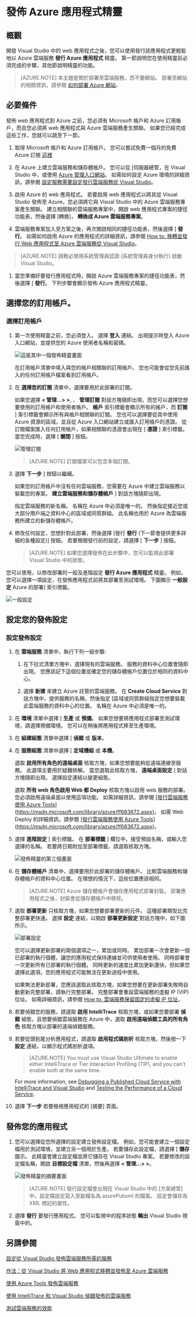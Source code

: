<properties 
   pageTitle="發佈 Azure 應用程式精靈 | Microsoft Azure"
   description="發佈 Azure 應用程式精靈"
   services="visual-studio-online"
   documentationCenter="na"
   authors="TomArcher"
   manager="douge"
   editor="" />
<tags 
   ms.service="multiple"
   ms.devlang="multiple"
   ms.topic="article"
   ms.tgt_pltfrm="na"
   ms.workload="na"
   ms.date="08/24/2015"
   ms.author="tarcher" />

# 發佈 Azure 應用程式精靈

## 概觀

開發 Visual Studio 中的 web 應用程式之後，您可以使用發行該應用程式更輕鬆地以 Azure 雲端服務 **發行 Azure 應用程式** 精靈。 第一節說明您在使用精靈前必須完成的步驟，其他節說明精靈的功能。

>[AZURE.NOTE] 本主題是關於部署至雲端服務，而不要網站。 部署至網站的相關資訊，請參閱 [如何部署 Azure 網站](https://social.msdn.microsoft.com/Search/windowsazure?query=How%20to%20Deploy%20an%20Azure%20Web%20Site&Refinement=138&ac=4#refinementChanges=117&pageNumber=1&showMore=false)。

## 必要條件

發佈 web 應用程式到 Azure 之前，您必須有 Microsoft 帳戶和 Azure 訂用帳戶，而且您必須將 web 應用程式與 Azure 雲端服務產生關聯。 如果您已經完成這些工作，您就可以跳至下一節。

1. 取得 Microsoft 帳戶和 Azure 訂用帳戶。 您可以嘗試免費一個月的免費 Azure 訂閱 [這裡](https://azure.microsoft.com/pricing/free-trial/)

1. 在 Azure 上建立雲端服務和儲存體帳戶。 您可以從 [伺服器總管，在 Visual Studio 中，或使用 [Azure 管理入口網站](http://go.microsoft.com/fwlink/?LinkID=213885)。 如需如何設定 Azure 環境的詳細資訊，請參閱 [設定服務需要設定發行雲端服務從 Visual Studio](vs-azure-tools-publish-azure-application-wizard)。

1. 啟用 Azure 的 web 應用程式。 若要啟用 web 應用程式以將其從 Visual Studio 發佈至 Azure，您必須將它與 Visual Studio 中的 Azure 雲端服務專案產生關聯。 建立相關聯的雲端服務專案中，開啟 web 應用程式專案的捷徑功能表，然後選擇 [轉換]， **轉換成 Azure 雲端服務專案**。

1. 雲端服務專案加入至方案之後，再次開啟相同的捷徑功能表，然後選擇 [ **發行**。 如需如何啟用 Azure 的應用程式的詳細資訊，請參閱 [How to: 移轉並發行 Web 應用程式至 Azure 雲端服務從 Visual Studio](https://msdn.microsoft.com/library/azure/hh420322.aspx)。

>[AZURE.NOTE] 請務必使用系統管理員認證 (系統管理員身分執行) 啟動 Visual Studio。

1. 當您準備好要發行應用程式時，開啟 Azure 雲端服務專案的捷徑功能表，然後選擇 [ **發行**。 下列步驟會顯示發佈 Azure 應用程式精靈。

## 選擇您的訂用帳戶。

### 選擇訂用帳戶

1. 第一次使用精靈之前，您必須登入。 選擇 **登入** 連結。 出現提示時登入 Azure 入口網站，並提供您的 Azure 使用者名稱和密碼。 

    ![這是其中一個發佈精靈畫面](./media/vs-azure-tools-publish-azure-application-wizard/IC799159.png)

    在訂用帳戶清單中填入與您的帳戶相關聯的訂用帳戶。 您也可能會從您先前匯入的任何訂用帳戶檔案看到訂用帳戶。

1. 在 **選擇您的訂閱** 清單中，選擇要用於此部署的訂閱。

   如果您選擇 **< 管理...> >**, 、 **管理訂閱** 對話方塊隨即出現，而您可以選擇您想要使用的訂用帳戶和使用者帳戶。  **帳戶** 索引標籤會顯示所有的帳戶，而 **訂閱** ] 索引標籤會顯示所有與帳戶相關聯的訂閱。 您也可以選擇要從其中使用 Azure 資源的區域，並且從 Azure 入口網站建立或匯入訂用帳戶的憑證。 從訂閱檔案匯入任何訂用帳戶，如果相關聯的憑證會出現在 [ **憑證** ] 索引標籤。 當您完成時，選擇 [ **關閉** ] 按鈕。

    ![管理訂閱](./media/vs-azure-tools-publish-azure-application-wizard/IC799160.png)

    >[AZURE.NOTE] 訂閱檔案可以包含多個訂閱。

1. 選擇 **下一步** ] 按鈕以繼續。 

    如果您的訂用帳戶中沒有任何雲端服務，您需要在 Azure 中建立雲端服務以裝載您的專案。  **建立雲端服務和儲存體帳戶** ] 對話方塊隨即出現。

    指定雲端服務的新名稱。 名稱在 Azure 中必須是唯一的。 然後指定接近您或大部分用戶端之資料中心的區域或同質群組。 此名稱也用於 Azure 為雲端服務所建立的新儲存體帳戶。

1. 修改任何設定，您想針對此部署，然後選擇 [發行 **發行** (下一節會提供更多詳細的各種設定)] 按鈕。 若要檢閱發行前的設定，請選擇 [ **下一步** ] 按鈕。

    >[AZURE.NOTE] 如果您選擇發佈在此步驟中，您可以監視此部署 Visual Studio 中的狀態。

您可以使用，以修改部署的一般及進階設定 **發行 Azure 應用程式** 精靈。 例如，您可以選擇一項設定，在發佈應用程式前將其部署至測試環境。 下圖顯示 **一般設定** Azure 的部署] 索引標籤。

![一般設定](./media/vs-azure-tools-publish-azure-application-wizard/IC749013.png)

## 設定您的發佈設定

### 設定發佈設定

1. 在 **雲端服務** 清單中，執行下列一組步驟:

   1. 在下拉式清單方塊中，選擇現有的雲端服務。 服務的資料中心位置會隨即出現。 您應該記下這個位置並確定您的儲存體帳戶位置位於相同的資料中心。

    1. 選擇 **新建** 來建立 Azure 託管的雲端服務。 在 **Create Cloud Service** 對話方塊中，提供服務的名稱，然後指定 [區域或同質群組指定您想要裝載此雲端服務的資料中心的位置。 名稱在 Azure 中必須是唯一的。

1. 在 **環境** 清單中選擇 [ **生產** 或 **預備**。 如果您想要將應用程式部署至測試環境，請選擇預備環境。 您可以在稍後將應用程式移至生產環境。

1. 在 **組建組態** 清單中選擇 [ **偵錯** 或 **版本**。

1. 在 **服務組態** 清單中選擇 [ **定域機組** 或 **本機**。

    選取 **啟用所有角色的遠端桌面** 核取方塊，如果您想要能夠從遠端連線至服務。 此選項主要用於疑難排解。 當您選取此核取方塊， **遠端桌面設定** ] 對話方塊隨即出現。 選擇設定連結以變更組態。

    選取 **所有 web 角色啟用 Web 都 Deploy** 核取方塊以啟用 web 服務的部署。 您必須啟用遠端桌面以使用這項功能。 如需詳細資訊，請參閱 [[發行雲端服務使用 Azure Tools](https://msdn.microsoft.com/library/azure/ff683672.aspx)](https://msdn.microsoft.com/library/azure/ff683672.aspx)。 如需 Web Deploy 的詳細資訊，請參閱 [[發行雲端服務使用 Azure Tools](https://msdn.microsoft.com/library/azure/ff683672.aspx)](https://msdn.microsoft.com/library/azure/ff683672.aspx)。

1. 選擇 **進階設定** ] 索引標籤。 在 **部署標籤** ] 欄位中，接受預設名稱，或輸入您選擇的名稱。 若要將日期附加至部署標籤，請選取核取方塊。

    ![發佈精靈的第三個畫面](./media/vs-azure-tools-publish-azure-application-wizard/IC749014.png)

1. 在 **儲存體帳戶** 清單中，選擇要用於此部署的儲存體帳戶。 比較雲端服務和儲存體帳戶的資料中心位置。 在理想的情況下，這些位置應該相同。

    >[AZURE.NOTE] Azure 儲存體帳戶會儲存應用程式部署封裝。 部署應用程式之後，封裝會從儲存體帳戶中移除。

1. 選取 **部署更新** 只核取方塊，如果您想要部署更新的元件。 這種部署類型比完整部署更快速。 選擇 **設定** 連結，以開啟 **部署更新設定** 對話方塊中，如下圖所示。 

    ![部署設定](./media/vs-azure-tools-publish-azure-application-wizard/IC617060.png)

    您可以選擇更新部署的兩個選項之一，累加或同時。 累加部署一次會更新一個已部署的執行個體，讓您的應用程式保持連線並可供使用者使用。 同時部署會一次更新所有已部署的執行個體。 同時更新的速度比累加更新還快，但如果您選擇此選項，您的應用程式可能無法在更新過程中使用。

    如果無法更新部署，您應該選取此核取方塊，如果您想要在更新部署失敗時自動更新完整部署，請執行完整部署。 完整部署會重設雲端服務的虛擬 IP (VIP) 位址。 如需詳細資訊，請參閱 [How to: 雲端服務保留固定的虛擬 IP 位址](https://msdn.microsoft.com/library/azure/jj614593.aspx)。


1. 若要偵錯您的服務，請選取 **啟用 IntelliTrace** 核取方塊，或如果您要部署 **偵錯** 組態，且想要偵錯雲端服務在 Azure 中，選取 **啟用遠端偵錯工具的所有角色** 核取方塊以部署的遠端偵錯服務。

2. 若要從頭到尾分析應用程式，請選取 **啟用程式碼剖析** 核取方塊，然後按一下 **設定** 連結，以顯示程式碼剖析選項。 


    >[AZURE.NOTE] You must use Visual Studio Ultimate to enable either IntelliTrace or Tier Interaction Profiling (TIP), and you can't enable both at the same time.

    For more information, see [Debugging a Published Cloud Service with IntelliTrace and Visual Studio](https://msdn.microsoft.com/library/azure/ff683671.aspx) and [Testing the Performance of a Cloud Service](https://msdn.microsoft.com/library/azure/hh369930.aspx).

1. 選擇 **下一步** 若要檢視應用程式的 [摘要] 頁面。

## 發佈您的應用程式

1. 您可以選擇從您所選擇的設定建立發佈設定檔。 例如，您可能會建立一個設定檔用於測試環境，並建立另一個用於生產。 若要儲存此設定檔，請選擇 [ **儲存** 圖示。 此精靈會建立設定檔並將它儲存在 Visual Studio 專案。 若要修改的設定檔名稱，開啟 **目標設定檔** 清單，然後再選擇 **< 管理...> >**。

    ![發佈精靈的摘要畫面](./media/vs-azure-tools-publish-azure-application-wizard/IC749015.png)

    >[AZURE.NOTE] 發行設定檔會出現在 Visual Studio 中的 [方案總管] 中，設定檔設定寫入至副檔名為.azurePubxml 的檔案。 設定會儲存為 XML 標記的屬性。

1. 選擇 **發行** 要發行應用程式。 您可以監視中的程序狀態 **輸出** Visual Studio 視窗中的。

## 另請參閱

[設定從 Visual Studio 發佈雲端服務所需的服務](https://msdn.microsoft.com/library/azure/ff683668.aspx)

[作法：從 Visual Studio 將 Web 應用程式移轉並發佈至 Azure 雲端服務](https://msdn.microsoft.com/library/azure/hh420322.aspx)

[使用 Azure Tools 發佈雲端服務](https://msdn.microsoft.com/library/azure/ff683672.aspx)

[使用 IntelliTrace 和 Visual Studio 偵錯發佈的雲端服務](https://msdn.microsoft.com/library/azure/ff683671.aspx)

[測試雲端服務的效能](https://msdn.microsoft.com/library/azure/hh369930.aspx)


